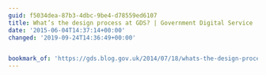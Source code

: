 ```yaml
---
guid: f5034dea-87b3-4dbc-9be4-d78559ed6107
title: What’s the design process at GDS? | Government Digital Service
date: '2015-06-04T14:37:14+00:00'
changed: '2019-09-24T14:36:49+00:00'


bookmark_of: 'https://gds.blog.gov.uk/2014/07/18/whats-the-design-process-at-gds/'
---
```




